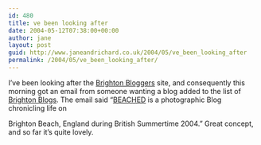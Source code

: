 ```yaml
---
id: 480
title: ve been looking after
date: 2004-05-12T07:38:00+00:00
author: jane
layout: post
guid: http://www.janeandrichard.co.uk/2004/05/ve_been_looking_after
permalink: /2004/05/ve_been_looking_after/
---
```

I&#8217;ve been looking after the [Brighton Bloggers](http://www.brightonbloggers.com/) site, and consequently this morning got an email from someone wanting a blog added to the list of [Brighton Blogs](http://www.brightonbloggers.com/blogs/). The email said &#8220;[BEACHED](http://www.plot9.com/beached/today.htm) is a photographic Blog chronicling life on
  
Brighton Beach, England during British Summertime 2004.&#8221; Great concept, and so far it&#8217;s quite lovely.